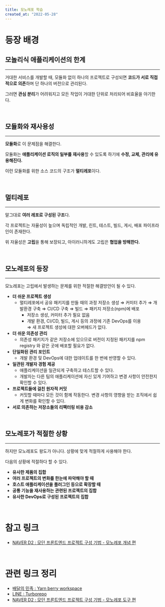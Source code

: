 ```yaml
---
title: 모노레포 학습
created_at: "2022-05-28"
---
```


# 등장 배경

## 모놀리식 애플리케이션의 한계

---

거대한 서비스를 개발할 때, 모듈화 없이 하나의 프로젝트로 구성되면 **코드가 서로 직접적으로 의존**하며 단 하나의 버전으로 관리된다.

그러면 **관심 분리**가 어려워지고 모든 작업이 거대한 단위로 처리되어 비효율을 야기한다.

<br/>

## 모듈화와 재사용성

---

**모듈화**로 이 문제점을 해결한다.

모듈화는 **애플리케이션 로직의 일부를 재사용**할 수 있도록 하기에 **수정, 교체, 관리에 유용해진다.**

이런 모듈화를 위한 소스 코드의 구조가 **멀티레포**이다.

<br/>

## 멀티레포

---

말그대로 **여러 레포로 구성된 구조**다.

각 프로젝트는 자율성이 높으며 독립적인 개발, 린트, 테스트, 빌드, 게시, 배포 파이프라인이 존재한다.

위 자율성은 **고립**을 통해 보장되고, 아이러니하게도 고립은 **협업을 방해한다.**

<br/>

## 모노레포의 등장

---

모노레포는 고립에서 발생하는 문제를 위한 적절한 해결방안이 될 수 있다.

- **더 쉬운 프로젝트 생성**
  - 멀티레포에서 공유 패키지를 만들 때의 과정
    저장소 생성 ⇒ 커미터 추가 ⇒ 개발환경 구축 ⇒ CI/CD 구축 ⇒ 빌드 ⇒ 패키지 저장소(npm)에 배포
    - 저장소 생성, 커미터 추가 필요 없음
    - 개발 환경, CI/CD, 빌드, 게시 등의 과정에 기존 DevOps를 이용  
       ⇒ 새 프로젝트 생성에 대한 오버헤드가 없다.
- **더 쉬운 의존성 관리**
  - 의존성 패키지가 같은 저장소에 있으므로 버전이 지정된 패키지를 npm registry 와 같은 곳에 배포할 필요가 없다.
- **단일화된 관리 포인트**
  - 개발 환경 및 DevOps에 대한 업데이트를 한 번에 반영할 수 있다.
- **일관된 개발자 경험 제공**
  - 애플리케이션을 일관되게 구축하고 테스트할 수 있다.
  - 개발자는 다른 팀의 애플리케이션에 자신 있게 기여하고 변경 사항이 안전한지 확인할 수 있다.
- **프로젝트들에 걸친 원자적 커밋**
  - 커밋할 때마다 모든 것이 함께 작동한다. 변경 사항의 영향을 받는 조직에서 쉽게 변화를 확인할 수 있다.
- **서로 의존하는 저장소들의 리팩터링 비용 감소**

<br/>

## 모노레포가 적절한 상황

---

하지만 모노레포도 왕도가 아니다. 상황에 맞게 적절하게 사용해야 한다.

다음의 상황에 적절하다 할 수 있다.

- **유사한 제품의 집합**
- **여러 프로젝트의 변화를 한눈에 파악해야 할 때**
- **호스트 애플리케이션을 플러그인 등으로 확장할 때**
- **공통 기능을 재사용하는 관련된 프로젝트의 집합**
- **유사한 DevOps로 구성된 프로젝트의 집합**

<br/>

# 참고 링크

- [NAVER D2 : 모던 프론트엔드 프로젝트 구성 기법 - 모노레포 개념 편](https://d2.naver.com/helloworld/0923884)

<br/>

# 관련 링크 정리

- [배달의 민족 : Yarn berry workspace](https://techblog.woowahan.com/7976/)
- [LINE : Turborepo](https://engineering.linecorp.com/ko/blog/monorepo-with-turborepo/)
- [NAVER D2 : 모던 프론트엔드 프로젝트 구성 기법 - 모노레포 도구 편](https://d2.naver.com/helloworld/7553804)
